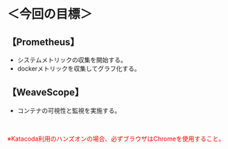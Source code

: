 # ＜今回の目標＞  
## 【Prometheus】  
- システムメトリックの収集を開始する。  
- dockerメトリックを収集してグラフ化する。  

## 【WeaveScope】  
- コンテナの可視性と監視を実施する。  
<br>  

<span style="color: red; ">※Katacoda利用のハンズオンの場合、必ずブラウザはChromeを使用すること。</span>  